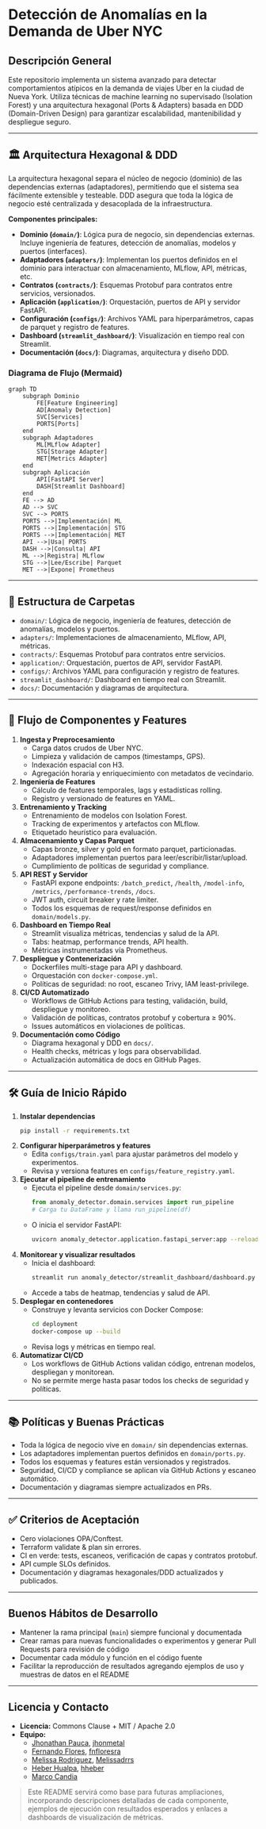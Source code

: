 # Detección de Anomalías en la Demanda de Uber NYC

## Descripción General
Este repositorio implementa un sistema avanzado para detectar comportamientos atípicos en la demanda de viajes Uber en la ciudad de Nueva York. Utiliza técnicas de machine learning no supervisado (Isolation Forest) y una arquitectura hexagonal (Ports & Adapters) basada en DDD (Domain-Driven Design) para garantizar escalabilidad, mantenibilidad y despliegue seguro.

---

## 🏛️ Arquitectura Hexagonal & DDD
La arquitectura hexagonal separa el núcleo de negocio (dominio) de las dependencias externas (adaptadores), permitiendo que el sistema sea fácilmente extensible y testeable. DDD asegura que toda la lógica de negocio esté centralizada y desacoplada de la infraestructura.

**Componentes principales:**
- **Dominio (`domain/`)**: Lógica pura de negocio, sin dependencias externas. Incluye ingeniería de features, detección de anomalías, modelos y puertos (interfaces).
- **Adaptadores (`adapters/`)**: Implementan los puertos definidos en el dominio para interactuar con almacenamiento, MLflow, API, métricas, etc.
- **Contratos (`contracts/`)**: Esquemas Protobuf para contratos entre servicios, versionados.
- **Aplicación (`application/`)**: Orquestación, puertos de API y servidor FastAPI.
- **Configuración (`configs/`)**: Archivos YAML para hiperparámetros, capas de parquet y registro de features.
- **Dashboard (`streamlit_dashboard/`)**: Visualización en tiempo real con Streamlit.
- **Documentación (`docs/`)**: Diagramas, arquitectura y diseño DDD.

### Diagrama de Flujo (Mermaid)
```mermaid
graph TD
    subgraph Dominio
        FE[Feature Engineering]
        AD[Anomaly Detection]
        SVC[Services]
        PORTS[Ports]
    end
    subgraph Adaptadores
        ML[MLflow Adapter]
        STG[Storage Adapter]
        MET[Metrics Adapter]
    end
    subgraph Aplicación
        API[FastAPI Server]
        DASH[Streamlit Dashboard]
    end
    FE --> AD
    AD --> SVC
    SVC --> PORTS
    PORTS -->|Implementación| ML
    PORTS -->|Implementación| STG
    PORTS -->|Implementación| MET
    API -->|Usa| PORTS
    DASH -->|Consulta| API
    ML -->|Registra| MLflow
    STG -->|Lee/Escribe| Parquet
    MET -->|Expone| Prometheus
```

---

## 📁 Estructura de Carpetas
- `domain/`: Lógica de negocio, ingeniería de features, detección de anomalías, modelos y puertos.
- `adapters/`: Implementaciones de almacenamiento, MLflow, API, métricas.
- `contracts/`: Esquemas Protobuf para contratos entre servicios.
- `application/`: Orquestación, puertos de API, servidor FastAPI.
- `configs/`: Archivos YAML para configuración y registro de features.
- `streamlit_dashboard/`: Dashboard en tiempo real con Streamlit.
- `docs/`: Documentación y diagramas de arquitectura.

---

## 🚦 Flujo de Componentes y Features
1. **Ingesta y Preprocesamiento**
   - Carga datos crudos de Uber NYC.
   - Limpieza y validación de campos (timestamps, GPS).
   - Indexación espacial con H3.
   - Agregación horaria y enriquecimiento con metadatos de vecindario.
2. **Ingeniería de Features**
   - Cálculo de features temporales, lags y estadísticas rolling.
   - Registro y versionado de features en YAML.
3. **Entrenamiento y Tracking**
   - Entrenamiento de modelos con Isolation Forest.
   - Tracking de experimentos y artefactos con MLflow.
   - Etiquetado heurístico para evaluación.
4. **Almacenamiento y Capas Parquet**
   - Capas bronze, silver y gold en formato parquet, particionadas.
   - Adaptadores implementan puertos para leer/escribir/listar/upload.
   - Cumplimiento de políticas de seguridad y compliance.
5. **API REST y Servidor**
   - FastAPI expone endpoints: `/batch_predict`, `/health`, `/model-info`, `/metrics`, `/performance-trends`, `/docs`.
   - JWT auth, circuit breaker y rate limiter.
   - Todos los esquemas de request/response definidos en `domain/models.py`.
6. **Dashboard en Tiempo Real**
   - Streamlit visualiza métricas, tendencias y salud de la API.
   - Tabs: heatmap, performance trends, API health.
   - Métricas instrumentadas vía Prometheus.
7. **Despliegue y Contenerización**
   - Dockerfiles multi-stage para API y dashboard.
   - Orquestación con `docker-compose.yml`.
   - Políticas de seguridad: no root, escaneo Trivy, IAM least-privilege.
8. **CI/CD Automatizado**
   - Workflows de GitHub Actions para testing, validación, build, despliegue y monitoreo.
   - Validación de políticas, contratos protobuf y cobertura ≥ 90%.
   - Issues automáticos en violaciones de políticas.
9. **Documentación como Código**
   - Diagrama hexagonal y DDD en `docs/`.
   - Health checks, métricas y logs para observabilidad.
   - Actualización automática de docs en GitHub Pages.

---

## 🛠️ Guía de Inicio Rápido
1. **Instalar dependencias**
   ```bash
   pip install -r requirements.txt
   ```
2. **Configurar hiperparámetros y features**
   - Edita `configs/train.yaml` para ajustar parámetros del modelo y experimentos.
   - Revisa y versiona features en `configs/feature_registry.yaml`.
3. **Ejecutar el pipeline de entrenamiento**
   - Ejecuta el pipeline desde `domain/services.py`:
     ```python
     from anomaly_detector.domain.services import run_pipeline
     # Carga tu DataFrame y llama run_pipeline(df)
     ```
   - O inicia el servidor FastAPI:
     ```bash
     uvicorn anomaly_detector.application.fastapi_server:app --reload
     ```
4. **Monitorear y visualizar resultados**
   - Inicia el dashboard:
     ```bash
     streamlit run anomaly_detector/streamlit_dashboard/dashboard.py
     ```
   - Accede a tabs de heatmap, tendencias y salud de API.
5. **Desplegar en contenedores**
   - Construye y levanta servicios con Docker Compose:
     ```bash
     cd deployment
     docker-compose up --build
     ```
   - Revisa logs y métricas en tiempo real.
6. **Automatizar CI/CD**
   - Los workflows de GitHub Actions validan código, entrenan modelos, despliegan y monitorean.
   - No se permite merge hasta pasar todos los checks de seguridad y políticas.

---

## 📚 Políticas y Buenas Prácticas
- Toda la lógica de negocio vive en `domain/` sin dependencias externas.
- Los adaptadores implementan puertos definidos en `domain/ports.py`.
- Todos los esquemas y features están versionados y registrados.
- Seguridad, CI/CD y compliance se aplican vía GitHub Actions y escaneo automático.
- Documentación y diagramas siempre actualizados en PRs.

---

## ✅ Criterios de Aceptación
- Cero violaciones OPA/Conftest.
- Terraform validate & plan sin errores.
- CI en verde: tests, escaneos, verificación de capas y contratos protobuf.
- API cumple SLOs definidos.
- Documentación y diagramas hexagonales/DDD actualizados y publicados.

---

## Buenos Hábitos de Desarrollo
- Mantener la rama principal (`main`) siempre funcional y documentada  
- Crear ramas para nuevas funcionalidades o experimentos y generar Pull Requests para revisión de código  
- Documentar cada módulo y función en el código fuente  
- Facilitar la reproducción de resultados agregando ejemplos de uso y muestras de datos en el README

---

## Licencia y Contacto
- **Licencia:** Commons Clause + MIT / Apache 2.0
- **Equipo:**
  - [Jhonathan Pauca](mailto:jhonathan.pauca@unmsm.edu.pe), [jhonmetal](https://github.com/jhonmetal/)
  - [Fernando Flores](mailto:fernando.floresr@unmsm.edu.pe), [fnfloresra](https://github.com/fnfloresra)
  - [Melissa Rodriguez](mailto:melissa.rodriguezs@unmsm.edu.pe), [Melissadrrs](https://github.com/Melissadrrs)
  - [Heber Hualpa](mailto:heber.hualpa@unmsm.edu.pe), [hheber](https://github.com/hheber/)
  - [Marco Candia](mailto:marco.candia@unmsm.edu.pe)

> Este README servirá como base para futuras ampliaciones, incorporando descripciones detalladas de cada componente, ejemplos de ejecución con resultados esperados y enlaces a dashboards de visualización de métricas.
